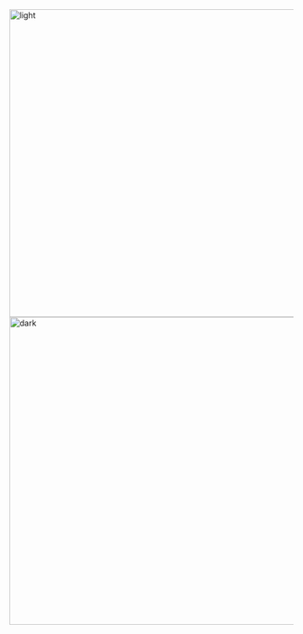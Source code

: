<img width="546" alt="light" src="https://github.com/wengriff/swiftui-weather/assets/53659533/738705e5-d523-4364-9aff-3aaa7d2d094c">
<img width="546" alt="dark" src="https://github.com/wengriff/swiftui-weather/assets/53659533/dbaba4cf-be6e-40c7-9651-d5942960e2d6">
